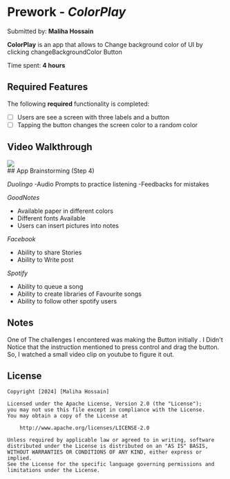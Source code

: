 # Prework - *ColorPlay*

Submitted by: **Maliha Hossain**

**ColorPlay** is an app that  allows to Change  background color of UI by clicking changeBackgroundColor Button

Time spent: **4 hours** 

## Required Features

The following **required** functionality is completed:

- [ ] Users are see a screen with three labels and a button
- [ ] Tapping the button changes the screen color to a random color
 
## Video Walkthrough

<div>
    <a href="https://www.loom.com/share/b3b49e772da0424fa83c982ec2be2ea0">
    <a href="https://www.loom.com/share/b3b49e772da0424fa83c982ec2be2ea0">
      <img style="max-width:300px;" src="https://cdn.loom.com/sessions/thumbnails/b3b49e772da0424fa83c982ec2be2ea0-e252814a6f6dd461-full-play.gif">
    </a>
  </div>## App Brainstorming (Step 4)

  *Duolingo* 
  -Audio Prompts to practice listening
  -Feedbacks for mistakes

  *GoodNotes*
  - Available paper in different colors
  - Different fonts Available
  - Users can insert pictures into notes

 *Facebook*
 - Ability to share Stories
 - Ability to Write post

 *Spotify*
 
 - Ability to queue a song
 - Ability to create libraries of Favourite songs
 - Ability to follow other spotify users
 
  
## Notes

One of The challenges I encontered was making the Button initially . I Didn't Notice that the instruction mentioned to press control and drag the button. So, I watched a small video clip on youtube to figure it out. 

## License

    Copyright [2024] [Maliha Hossain]

    Licensed under the Apache License, Version 2.0 (the "License");
    you may not use this file except in compliance with the License.
    You may obtain a copy of the License at

        http://www.apache.org/licenses/LICENSE-2.0

    Unless required by applicable law or agreed to in writing, software
    distributed under the License is distributed on an "AS IS" BASIS,
    WITHOUT WARRANTIES OR CONDITIONS OF ANY KIND, either express or implied.
    See the License for the specific language governing permissions and
    limitations under the License.
